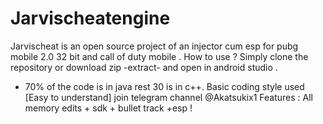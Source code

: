 # Jarvischeatengine
Jarvischeat is an open source project of an injector cum esp for pubg mobile 2.0 32 bit and call of duty mobile .
How to use ?
Simply clone the repository or download zip -extract- and open in android studio .
* 70% of the code is in java rest 30 is in c++.
Basic coding style used [Easy to understand]
join telegram channel @Akatsukix1
Features : All memory edits + sdk + bullet track +esp !
